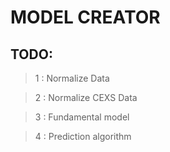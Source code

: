 # MODEL CREATOR 

## TODO:

> 1 : Normalize Data

> 2 : Normalize CEXS Data

> 3 : Fundamental model 

> 4 : Prediction algorithm 
